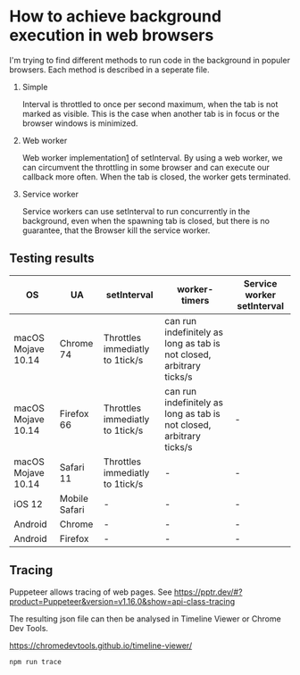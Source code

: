 # How to achieve background execution in web browsers

I'm trying to find different methods to run code in the background in populer browsers. Each method is described in a seperate file.

1. Simple

    Interval is throttled to once per second maximum, when the tab is not marked as visible. This is the case when another tab is in focus or the browser windows is minimized.

2. Web worker

    Web worker implementation[1] of setInterval. By using a web worker, we can circumvent the throttling in some browser and can execute our callback more often. When the tab is closed, the worker gets terminated.
    
3. Service worker

    Service workers can use setInterval to run concurrently in the background, even when the spawning tab is closed, but there is no guarantee, that the Browser kill the service worker.


[1]: https://github.com/chrisguttandin/worker-timers

## Testing results

OS | UA | setInterval | worker-timers | Service worker setInterval
-|-|-|-|-
macOS Mojave 10.14 | Chrome 74 | Throttles immediatly to 1tick/s | can run indefinitely as long as tab is not closed, arbitrary ticks/s
macOS Mojave 10.14 | Firefox 66 | Throttles immediatly to 1tick/s | can run indefinitely as long as tab is not closed, arbitrary ticks/s | -
macOS Mojave 10.14 | Safari 11 | Throttles immediatly to 1tick/s | - | -
iOS 12 | Mobile Safari | - | - | -
Android | Chrome | - | - | -
Android | Firefox | - | - | -

## Tracing

Puppeteer allows tracing of web pages. See https://pptr.dev/#?product=Puppeteer&version=v1.16.0&show=api-class-tracing

The resulting json file can then be analysed in Timeline Viewer or Chrome Dev Tools.

https://chromedevtools.github.io/timeline-viewer/

`npm run trace`